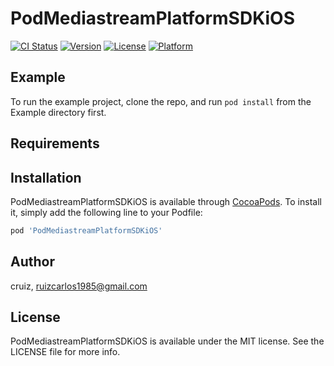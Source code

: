 # PodMediastreamPlatformSDKiOS

[![CI Status](https://img.shields.io/travis/cruiz/PodMediastreamPlatformSDKiOS.svg?style=flat)](https://travis-ci.org/cruiz/PodMediastreamPlatformSDKiOS)
[![Version](https://img.shields.io/cocoapods/v/PodMediastreamPlatformSDKiOS.svg?style=flat)](https://cocoapods.org/pods/PodMediastreamPlatformSDKiOS)
[![License](https://img.shields.io/cocoapods/l/PodMediastreamPlatformSDKiOS.svg?style=flat)](https://cocoapods.org/pods/PodMediastreamPlatformSDKiOS)
[![Platform](https://img.shields.io/cocoapods/p/PodMediastreamPlatformSDKiOS.svg?style=flat)](https://cocoapods.org/pods/PodMediastreamPlatformSDKiOS)

## Example

To run the example project, clone the repo, and run `pod install` from the Example directory first.

## Requirements

## Installation

PodMediastreamPlatformSDKiOS is available through [CocoaPods](https://cocoapods.org). To install
it, simply add the following line to your Podfile:

```ruby
pod 'PodMediastreamPlatformSDKiOS'
```

## Author

cruiz, ruizcarlos1985@gmail.com

## License

PodMediastreamPlatformSDKiOS is available under the MIT license. See the LICENSE file for more info.

